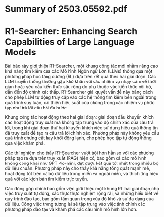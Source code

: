 # Summary of 2503.05592.pdf

# R1-Searcher: Enhancing Search Capabilities of Large Language Models

Bài báo này giới thiệu R1-Searcher, một khung công tác mới nhằm nâng cao khả năng tìm kiếm của các Mô hình Ngôn ngữ Lớn (LLMs) thông qua một phương pháp học tăng cường (RL) dựa trên kết quả theo hai giai đoạn. Các LLM truyền thống thường gặp khó khăn với các nhiệm vụ nhạy cảm về thời gian hoặc yêu cầu kiến thức sâu rộng do phụ thuộc vào kiến thức nội bộ, dẫn đến độ chính xác thấp. R1-Searcher giải quyết vấn đề này bằng cách cho phép LLM tự động truy cập vào các hệ thống tìm kiếm bên ngoài trong quá trình suy luận, cải thiện hiệu suất của chúng trong các nhiệm vụ phức tạp như trả lời câu hỏi đa bước.

Khung công tác hoạt động theo hai giai đoạn: giai đoạn đầu khuyến khích các hoạt động truy xuất mà không tập trung vào độ chính xác của câu trả lời, trong khi giai đoạn thứ hai khuyến khích việc sử dụng hiệu quả thông tin đã truy xuất để tạo ra câu trả lời chính xác. Phương pháp này không yêu cầu quá trình chưng cất hay khởi động lạnh, cho phép học tập tự động thông qua việc khám phá.

Các thí nghiệm cho thấy R1-Searcher vượt trội hơn hẳn so với các phương pháp tạo ra dựa trên truy xuất (RAG) hiện có, bao gồm cả các mô hình không công khai như GPT-4o-mini, đạt được kết quả tốt nhất trong nhiều bộ dữ liệu chuẩn. Phương pháp này cho thấy khả năng tổng quát mạnh mẽ, hoạt động tốt trên cả bộ dữ liệu trong miền và ngoài miền, và thích ứng hiệu quả với các kịch bản tìm kiếm trực tuyến.

Các đóng góp chính bao gồm việc giới thiệu một khung RL hai giai đoạn cho việc truy xuất tự động, xác thực thực nghiệm rộng rãi, và những hiểu biết về quy trình đào tạo, bao gồm tầm quan trọng của độ khó và sự đa dạng của dữ liệu. Công việc trong tương lai sẽ tập trung vào việc tinh chỉnh các phương pháp đào tạo và khám phá các cấu hình mô hình lớn hơn.
